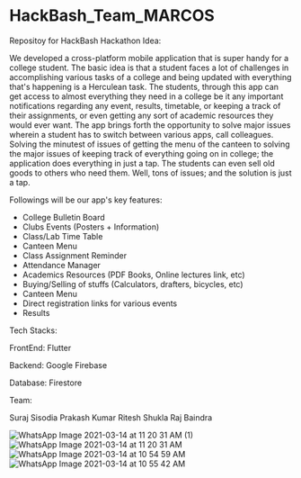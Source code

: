 # HackBash_Team_MARCOS
Repositoy for HackBash Hackathon
Idea:

We developed a cross-platform mobile application that is super handy for a college student. The basic idea is that a student faces a lot of challenges in accomplishing various tasks of a college and being updated with everything that's happening is a Herculean task. The students, through this app can get access to almost everything they need in a college be it any important notifications regarding any event, results, timetable, or keeping a track of their assignments, or even getting any sort of academic resources they would ever want. The app brings forth the opportunity to solve major issues wherein a student has to switch between various apps, call colleagues. Solving the minutest of issues of getting the menu of the canteen to solving the major issues of keeping track of everything going on in college; the application does everything in just a tap. The students can even sell old goods to others who need them. Well, tons of issues; and the solution is just a tap.

Followings will be our app's key features:
- College Bulletin Board
- Clubs Events (Posters + Information)
- Class/Lab Time Table
- Canteen Menu
- Class Assignment Reminder
- Attendance Manager
- Academics Resources (PDF Books, Online lectures link, etc)
- Buying/Selling of stuffs (Calculators, drafters, bicycles, etc)
- Canteen Menu
- Direct registration links for various events
- Results

Tech Stacks:

FrontEnd: Flutter

Backend: Google Firebase

Database: Firestore

Team:

Suraj Sisodia
Prakash Kumar
Ritesh Shukla
Raj Baindra


![WhatsApp Image 2021-03-14 at 11 20 31 AM (1)](https://user-images.githubusercontent.com/60230951/111058999-56cc2380-84b8-11eb-8feb-89e3d7568e55.jpeg)
![WhatsApp Image 2021-03-14 at 11 20 31 AM](https://user-images.githubusercontent.com/60230951/111059052-a3affa00-84b8-11eb-9601-105c9e9b1810.jpeg)
![WhatsApp Image 2021-03-14 at 10 54 59 AM](https://user-images.githubusercontent.com/60230951/111059062-b9252400-84b8-11eb-9e27-dc6a6bd38c5c.jpeg)
![WhatsApp Image 2021-03-14 at 10 55 42 AM](https://user-images.githubusercontent.com/60230951/111059077-cd692100-84b8-11eb-9b6a-7ea03c99c1f2.jpeg)


